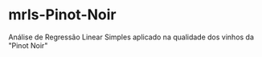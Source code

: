# mrls-Pinot-Noir
Análise de Regressão Linear Simples aplicado na qualidade dos vinhos da "Pinot Noir"
